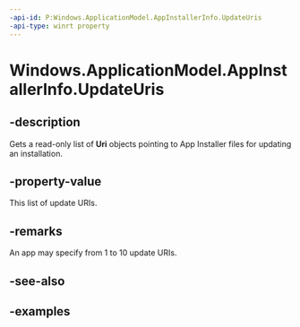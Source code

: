 ```yaml
---
-api-id: P:Windows.ApplicationModel.AppInstallerInfo.UpdateUris
-api-type: winrt property
---
```


# Windows.ApplicationModel.AppInstallerInfo.UpdateUris

<!--
public System.Collections.Generic.IReadOnlyList<System.Uri> UpdateUris { get; }
-->


## -description

Gets a read-only list of **Uri** objects pointing to App Installer files for updating an installation.

## -property-value

This list of update URIs.

## -remarks

An app may specify from 1 to 10 update URIs.

## -see-also

## -examples


